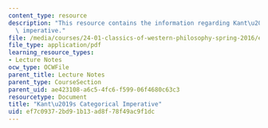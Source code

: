 ```yaml
---
content_type: resource
description: "This resource contains the information regarding Kant\u2019s categorical\
  \ imperative."
file: /media/courses/24-01-classics-of-western-philosophy-spring-2016/ef7c09372bd91b13ad8f78f49ac9f1dc_MIT24_01S16_SES19.pdf
file_type: application/pdf
learning_resource_types:
- Lecture Notes
ocw_type: OCWFile
parent_title: Lecture Notes
parent_type: CourseSection
parent_uid: ae423108-a6c5-4fc6-f599-06f4680c63c3
resourcetype: Document
title: "Kant\u2019s Categorical Imperative"
uid: ef7c0937-2bd9-1b13-ad8f-78f49ac9f1dc
---
```

